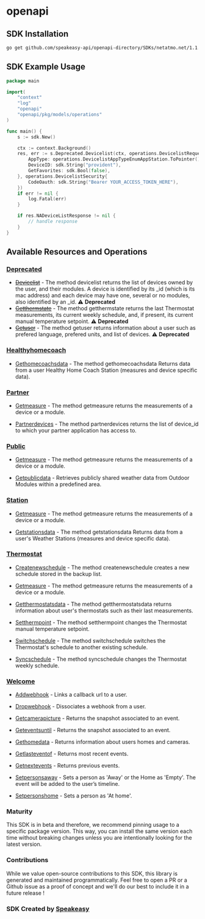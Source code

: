 # openapi

<!-- Start SDK Installation -->
## SDK Installation

```bash
go get github.com/speakeasy-api/openapi-directory/SDKs/netatmo.net/1.1.5/go
```
<!-- End SDK Installation -->

## SDK Example Usage
<!-- Start SDK Example Usage -->
```go
package main

import(
	"context"
	"log"
	"openapi"
	"openapi/pkg/models/operations"
)

func main() {
    s := sdk.New()

    ctx := context.Background()
    res, err := s.Deprecated.Devicelist(ctx, operations.DevicelistRequest{
        AppType: operations.DevicelistAppTypeEnumAppStation.ToPointer(),
        DeviceID: sdk.String("provident"),
        GetFavorites: sdk.Bool(false),
    }, operations.DevicelistSecurity{
        CodeOauth: sdk.String("Bearer YOUR_ACCESS_TOKEN_HERE"),
    })
    if err != nil {
        log.Fatal(err)
    }

    if res.NADeviceListResponse != nil {
        // handle response
    }
}
```
<!-- End SDK Example Usage -->

<!-- Start SDK Available Operations -->
## Available Resources and Operations


### [Deprecated](docs/deprecated/README.md)

* [~~Devicelist~~](docs/deprecated/README.md#devicelist) - The method devicelist returns the list of devices owned by the user, and their modules.
A device is identified by its _id (which is its mac address) and each device may have one, several or no modules, also identified by an _id.
 :warning: **Deprecated**
* [~~Getthermstate~~](docs/deprecated/README.md#getthermstate) - The method getthermstate returns the last Thermostat measurements, its current weekly schedule, and, if present, its current manual temperature setpoint. :warning: **Deprecated**
* [~~Getuser~~](docs/deprecated/README.md#getuser) - The method getuser returns information about a user such as prefered language, prefered units, and list of devices.
 :warning: **Deprecated**

### [Healthyhomecoach](docs/healthyhomecoach/README.md)

* [Gethomecoachsdata](docs/healthyhomecoach/README.md#gethomecoachsdata) - The method gethomecoachsdata Returns data from a user Healthy Home Coach Station (measures and device specific data).

### [Partner](docs/partner/README.md)

* [Getmeasure](docs/partner/README.md#getmeasure) - The method getmeasure returns the measurements of a device or a module.

* [Partnerdevices](docs/partner/README.md#partnerdevices) - The method partnerdevices returns the list of device_id to which your partner application has access to.

### [Public](docs/public/README.md)

* [Getmeasure](docs/public/README.md#getmeasure) - The method getmeasure returns the measurements of a device or a module.

* [Getpublicdata](docs/public/README.md#getpublicdata) - Retrieves publicly shared weather data from Outdoor Modules within a predefined area.

### [Station](docs/station/README.md)

* [Getmeasure](docs/station/README.md#getmeasure) - The method getmeasure returns the measurements of a device or a module.

* [Getstationsdata](docs/station/README.md#getstationsdata) - The method getstationsdata Returns data from a user's Weather Stations (measures and device specific data).

### [Thermostat](docs/thermostat/README.md)

* [Createnewschedule](docs/thermostat/README.md#createnewschedule) - The method createnewschedule creates a new schedule stored in the backup list.
* [Getmeasure](docs/thermostat/README.md#getmeasure) - The method getmeasure returns the measurements of a device or a module.

* [Getthermostatsdata](docs/thermostat/README.md#getthermostatsdata) - The method getthermostatsdata returns information about user's thermostats such as their last measurements.
* [Setthermpoint](docs/thermostat/README.md#setthermpoint) - The method setthermpoint changes the Thermostat manual temperature setpoint.
* [Switchschedule](docs/thermostat/README.md#switchschedule) - The method switchschedule switches the Thermostat's schedule to another existing schedule.
* [Syncschedule](docs/thermostat/README.md#syncschedule) - The method syncschedule changes the Thermostat weekly schedule.

### [Welcome](docs/welcome/README.md)

* [Addwebhook](docs/welcome/README.md#addwebhook) - Links a callback url to a user.

* [Dropwebhook](docs/welcome/README.md#dropwebhook) - Dissociates a webhook from a user.

* [Getcamerapicture](docs/welcome/README.md#getcamerapicture) - Returns the snapshot associated to an event.

* [Geteventsuntil](docs/welcome/README.md#geteventsuntil) - Returns the snapshot associated to an event.

* [Gethomedata](docs/welcome/README.md#gethomedata) - Returns information about users homes and cameras.

* [Getlasteventof](docs/welcome/README.md#getlasteventof) - Returns most recent events.

* [Getnextevents](docs/welcome/README.md#getnextevents) - Returns previous events.

* [Setpersonsaway](docs/welcome/README.md#setpersonsaway) - Sets a person as 'Away' or the Home as 'Empty'. The event will be added to the user’s timeline.

* [Setpersonshome](docs/welcome/README.md#setpersonshome) - Sets a person as 'At home'.

<!-- End SDK Available Operations -->

### Maturity

This SDK is in beta and therefore, we recommend pinning usage to a specific package version.
This way, you can install the same version each time without breaking changes unless you are intentionally
looking for the latest version.

### Contributions

While we value open-source contributions to this SDK, this library is generated and maintained programmatically.
Feel free to open a PR or a Github issue as a proof of concept and we'll do our best to include it in a future release !

### SDK Created by [Speakeasy](https://docs.speakeasyapi.dev/docs/using-speakeasy/client-sdks)
